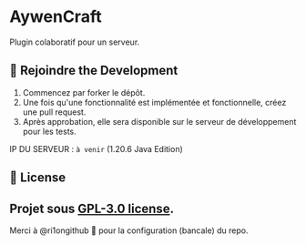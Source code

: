 # AywenCraft
Plugin colaboratif pour un serveur.

## 🤝 Rejoindre the Development
1. Commencez par forker le dépôt.
2. Une fois qu'une fonctionnalité est implémentée et fonctionnelle, créez une pull request.
3. Après approbation, elle sera disponible sur le serveur de développement pour les tests.

IP DU SERVEUR : `à venir` (1.20.6 Java Edition)
## 📃 License
Projet sous [GPL-3.0 license](https://choosealicense.com/licenses/gpl-3.0/).
---
Merci à @ri1ongithub 🥛 pour la configuration (bancale) du repo.
